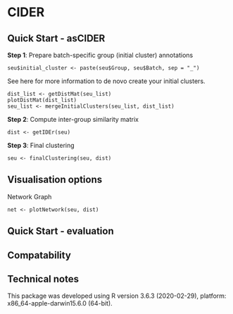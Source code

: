 # CIDER


## Quick Start - asCIDER

**Step 1**: Prepare batch-specific group (initial cluster) annotations

```
seu$initial_cluster <- paste(seu$Group, seu$Batch, sep = "_")
```

See here for more information to de novo create your initial clusters.

```
dist_list <- getDistMat(seu_list)
plotDistMat(dist_list)
seu_list <- mergeInitialClusters(seu_list, dist_list)
```

**Step 2**: Compute inter-group similarity matrix

```
dist <- getIDEr(seu)
```

**Step 3**: Final clustering

```
seu <- finalClustering(seu, dist)
```

## Visualisation options

Network Graph
```
net <- plotNetwork(seu, dist)
```

## Quick Start - evaluation




## Compatability


## Technical notes

This package was developed using R version 3.6.3 (2020-02-29), platform: x86_64-apple-darwin15.6.0 (64-bit).



